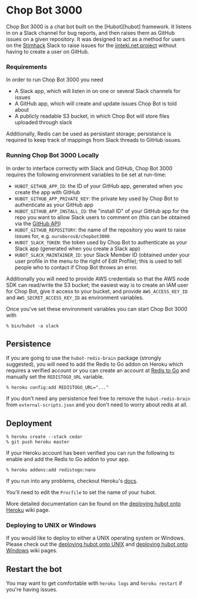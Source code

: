 # Chop Bot 3000

Chop Bot 3000 is a chat bot built on the [Hubot][hubot] framework. It listens
in on a Slack channel for bug reports, and then raises them as GitHub issues on
a given repository. It was designed to act as a method for users on the
[Stimhack](https://stimhack.com) Slack to raise issues for the [jinteki.net
project](https://github.com/mtgred/netrunner) without having to create a user
on GitHub.

### Requirements

In order to run Chop Bot 3000 you need
 - A Slack app, which will listen in on one or several Slack channels for issues
 - A GitHub app, which will create and update issues Chop Bot is told about
 - A publicly readable S3 bucket, in which Chop Bot will store files uploaded through slack

Additionally, Redis can be used as persistant storage; persistance is required
to keep track of mappings from Slack threads to GitHub issues.

### Running Chop Bot 3000 Locally

In order to interface correctly with Slack and GitHub, Chop Bot 3000
requires the following environment variables to be set at run-time:
  - `HUBOT_GITHUB_APP_ID`: the ID of your GitHub app, generated when you create the app with GitHub
  - `HUBOT_GITHUB_APP_PRIVATE_KEY`: the private key used by Chop Bot to authenticate as your GitHub app
  - `HUBOT_GITHUB_APP_INSTALL_ID`: the "install ID" of your GitHub app for the repo you want to allow Slack users to comment on (this can be obtained via the [GitHub API](https://developer.github.com/v3/apps/installations/#list-installations-for-a-user))
  - `HUBOT_GITHUB_REPOSITORY`: the name of the repository you want to raise issues for, e.g. `ouroboros8/chopbot3000`
  - `HUBOT_SLACK_TOKEN`: the token used by Chop Bot to authenticate as your Slack app (generated when you create a Slack app)
  - `HUBOT_SLACK_MAINTAINER_ID`: your Slack Member ID (obtained under your user profile in the menu to the right of Edit Profile); this is used to tell people who to contact if Chop Bot throws an error.

Additionally you will need to provide AWS credentials so that the AWS node SDK
can read/write the S3 bucket; the easiest way is to create an IAM user for Chop
Bot, give it access to your bucket, and provide `AWS_ACCESS_KEY_ID` and
`AWS_SECRET_ACCESS_KEY_ID` as environment variables.

Once you've set these environment variables you can start Chop Bot 3000 with

    % bin/hubot -a slack

##  Persistence

If you are going to use the `hubot-redis-brain` package (strongly suggested),
you will need to add the Redis to Go addon on Heroku which requires a verified
account or you can create an account at [Redis to Go][redistogo] and manually
set the `REDISTOGO_URL` variable.

    % heroku config:add REDISTOGO_URL="..."

If you don't need any persistence feel free to remove the `hubot-redis-brain`
from `external-scripts.json` and you don't need to worry about redis at all.

[redistogo]: https://redistogo.com/

## Deployment

    % heroku create --stack cedar
    % git push heroku master

If your Heroku account has been verified you can run the following to enable
and add the Redis to Go addon to your app.

    % heroku addons:add redistogo:nano

If you run into any problems, checkout Heroku's [docs][heroku-node-docs].

You'll need to edit the `Procfile` to set the name of your hubot.

More detailed documentation can be found on the [deploying hubot onto
Heroku][deploy-heroku] wiki page.

### Deploying to UNIX or Windows

If you would like to deploy to either a UNIX operating system or Windows.
Please check out the [deploying hubot onto UNIX][deploy-unix] and [deploying
hubot onto Windows][deploy-windows] wiki pages.

[heroku-node-docs]: http://devcenter.heroku.com/articles/node-js
[deploy-heroku]: https://github.com/github/hubot/blob/master/docs/deploying/heroku.md
[deploy-unix]: https://github.com/github/hubot/blob/master/docs/deploying/unix.md
[deploy-windows]: https://github.com/github/hubot/blob/master/docs/deploying/windows.md

## Restart the bot

You may want to get comfortable with `heroku logs` and `heroku restart` if
you're having issues.
